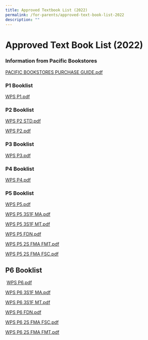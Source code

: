 ```yaml
---
title: Approved Textbook List (2022)
permalink: /for-parents/approved-text-book-list-2022
description: ""
---
```

# **Approved Text Book List (2022)**

### Information from Pacific Bookstores

[PACIFIC BOOKSTORES PURCHASE GUIDE.pdf](/files/PACIFIC%20BOOKSTORES%20PURCHASE%20GUIDE.pdf)

### P1 Booklist  
[WPS P1.pdf](/files/WPS%20P1.pdf)
  

### P2 Booklist

[WPS P2 STD.pdf](/files/WPS%20P2%20STD.pdf)

[WPS P2.pdf](/files/WPS%20P2.pdf)

  
### P3 Booklist

[WPS P3.pdf](/files/WPS%20P3.pdf)

### P4 Booklist

[WPS P4.pdf](/files/WPS%20P4.pdf)

### P5 Booklist

[WPS P5.pdf](/files/WPS%20P5.pdf)
  
[WPS P5 3S1F MA.pdf](/files/WPS%20P5%203S1F%20MA.pdf) 
  
[WPS P5 3S1F MT.pdf](/files/WPS%20P5%203S1F%20MT.pdf)
  
[WPS P5 FDN.pdf](/files/WPS%20P5%20FDN.pdf)  
  
[WPS P5 2S FMA FMT.pdf](/files/WPS%20P5%202S%20FMA%20FMT.pdf)
  
[WPS P5 2S FMA FSC.pdf](https://woodgrovepri.moe.edu.sg/qql/slot/u550/For%20Parents/Approved%20Text%20Book%20List/2022%20Booklist/WPS%20P5%202S%20FMA%20FSC.pdf)  
  
  

P6 Booklist
-----------

  
 [WPS P6.pdf](https://woodgrovepri.moe.edu.sg/qql/slot/u550/For%20Parents/Approved%20Text%20Book%20List/2022%20Booklist/WPS%20P6.pdf)  
  
[WPS P6 3S1F MA.pdf](https://woodgrovepri.moe.edu.sg/qql/slot/u550/For%20Parents/Approved%20Text%20Book%20List/2022%20Booklist/WPS%20P6%203S1F%20MA.pdf)  
  
[WPS P6 3S1F MT.pdf](https://woodgrovepri.moe.edu.sg/qql/slot/u550/For%20Parents/Approved%20Text%20Book%20List/2022%20Booklist/WPS%20P6%203S1F%20MT.pdf)  
  
[WPS P6 FDN.pdf](https://woodgrovepri.moe.edu.sg/qql/slot/u550/For%20Parents/Approved%20Text%20Book%20List/2022%20Booklist/WPS%20P6%20FDN.pdf)  
  
[WPS P6 2S FMA FSC.pdf](https://woodgrovepri.moe.edu.sg/qql/slot/u550/For%20Parents/Approved%20Text%20Book%20List/2022%20Booklist/WPS%20P6%202S%20FMA%20FSC.pdf)  
  
[WPS P6 2S FMA FMT.pdf](https://woodgrovepri.moe.edu.sg/qql/slot/u550/For%20Parents/Approved%20Text%20Book%20List/2022%20Booklist/WPS%20P6%202S%20FMA%20FMT.pdf)